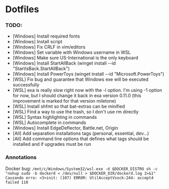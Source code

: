 # Dotfiles

### TODO:

- [Windows] Install required fonts
- [Windows] Install script
- [Windows] Fix CRLF in vim/editors
- [Windows] Set variable with Windows username in WSL
- [Windows] Make sure US-International is the only keyboard
- [Windows] Install StartAllBack (winget install --id "StartIsBack.StartAllBack")
- [Windows] Install PowerToys (winget install --id "Microsoft.PowerToys")
- [WSL] Fix bug and guarantee that Windows exe will be executed successfully
- [WSL] exa is really slow right now with the -l option. I'm using -1 option for now, but I should change it back in exa version 0.11.0 (this improvement is marked for that version miletone)
- [WSL] Install shfmt so that bat-extras can be minified
- [WSL] Find a way to use the trash, so I don't use rm directly
- [WSL] Syntax highlighting in commands
- [WSL] Autocomplete in commands
- [Windows] Install EdgeDeflector, Battle.net, Origin
- [All] Add separation installations tags (personal, essential, dev...)
- [All] Add command line options that defines what tags should be installed and if upgrades must be run

### Annotations

Docker bug:
    ```/mnt/c/Windows/System32/wsl.exe -d $DOCKER_DISTRO sh -c "nohup sudo -b dockerd < /dev/null > $DOCKER_DIR/dockerd.log 2>&1"
    Causando erro:
    <3>init: (107) ERROR: UtilAcceptVsock:244: accept4 failed 110```

